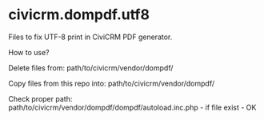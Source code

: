 # civicrm.dompdf.utf8
Files to fix UTF-8 print in CiviCRM PDF generator.


How to use?

Delete files from: path/to/civicrm/vendor/dompdf/

Copy files from this repo into: path/to/civicrm/vendor/dompdf/



Check proper path: path/to/civicrm/vendor/dompdf/dompdf/autoload.inc.php - if file exist - OK
